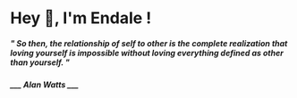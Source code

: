 <h1 title="head"> Hey 👋, I'm Endale !</h1>

**<h5><i>" So then, the relationship of self to other is the complete realization that loving yourself is impossible without loving everything defined as other than yourself. "</i></h5>**

*<b>___ Alan Watts ___</b>*

